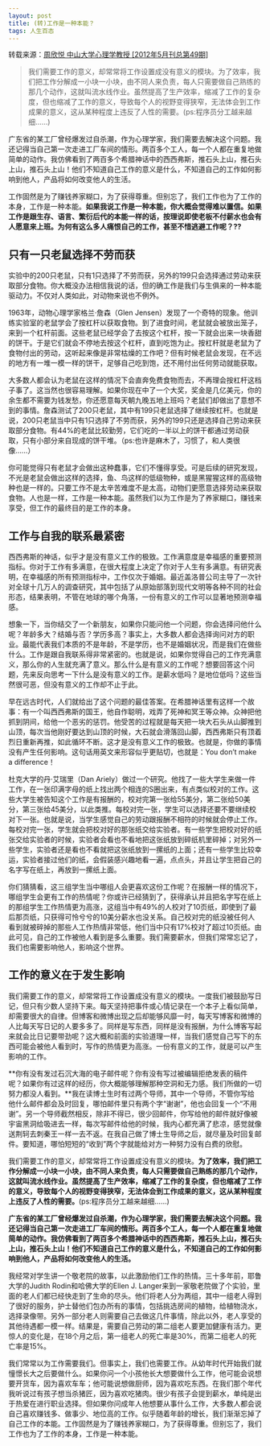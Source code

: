 ```yaml
---
layout: post
title: (转)工作是一种本能？
tags: 人生百态
---
```

转载来源：[周欣悦 中山大学心理学教授 \[2012年5月刊总第49期\]](http://www.ceibsreview.com/show/index/classid/5/id/1902)

> 我们需要工作的意义，却常常将工作设置成没有意义的模块。为了效率，我们把工作分解成一小块一小块，由不同人来负责，每人只需要做自己熟练的那几个动作，这就叫流水线作业。虽然提高了生产效率，缩减了工作的复杂度，但也缩减了工作的意义，导致每个人的视野变得狭窄，无法体会到工作成果的意义，这从某种程度上违反了人性的需要。(ps:程序员分工越来越细……)
>
广东省的某工厂曾经爆发过自杀潮，作为心理学家，我们需要去解决这个问题。我还记得当自己第一次走进工厂车间的情形。两百多个工人，每一个人都在重复地做简单的动作。我仿佛看到了两百多个希腊神话中的西西弗斯，推石头上山，推石头上山，推石头上山！他们不知道自己工作的意义是什么，不知道自己的工作如何影响到他人，产品将如何改变他人的生活。

工作固然是为了赚钱养家糊口，为了获得尊重。但别忘了，我们工作也为了工作的本身，工作是一种本能。**如果我说工作是一种本能，你大概会觉得难以置信。如果工作是跟生存、语言、繁衍后代的本能一样的话，按理说即使老板不付薪水也会有人愿意来上班。为何有这么多人痛恨自己的工作，甚至不惜逃避工作呢？??**


只有一只老鼠选择不劳而获
------------
实验中的200只老鼠，只有1只选择了不劳而获，另外的199只会选择通过劳动来获取部分食物。你大概没办法相信我说的话，但的确工作是我们与生俱来的一种本能驱动力。不仅对人类如此，对动物来说也不例外。

1963年，动物心理学家格兰·詹森（Glen Jensen）发现了一个奇特的现象。他训练实验室的老鼠学会了按杠杆以获取食物。到了进食时间，老鼠就会被放出笼子，来到一个杠杆前面。这些老鼠已经学会了去按这个杠杆，按一下就会出来一块香甜的饼干。于是它们就会不停地去按这个杠杆，直到吃饱为止。按杠杆就是老鼠为了食物付出的劳动，这听起来像是非常枯燥的工作吧？但有时候老鼠会发现，在不远的地方有一堆一模一样的饼干，足够自己吃到饱，还不用付出任何劳动就能获取。

大多数人都会认为老鼠在这样的情况下会直奔免费食物而去，不再理会按杠杆这档子事了。这当然也很容易理解。如果你现在中了一个大奖，奖金是几亿美元，你的余生都不需要为钱发愁，你还愿意每天朝九晚五地上班吗？老鼠们却做出了意想不到的事情。詹森测试了200只老鼠，其中有199只老鼠选择了继续按杠杆。也就是说，200只老鼠当中只有1只选择了不劳而获，另外的199只还是选择自己劳动来获取部分食物。有44%的老鼠比较勤劳，它们吃的一半以上的饼干都通过劳动获取，只有小部分来自现成的饼干堆。（ps:也许是麻木了，习惯了，和人类很像……）

你可能觉得只有老鼠才会做出这种蠢事，它们不懂得享受。可是后续的研究发现，不光是老鼠会做出这样的选择，鱼、鸟这样的低级物种，或是黑猩猩这样的高级物种也是一样的。只要工作不是太辛苦难度不是太高，动物们更愿意选择劳动来获取食物。人也是一样，工作是一种本能。虽然我们以为工作是为了养家糊口，赚钱来享受，但工作的最终目的是工作的本身。

工作与自我的联系最紧密
-----------
西西弗斯的神话，似乎才是没有意义工作的极致。工作满意度是幸福感的重要预测指标。你对于工作有多满意，在很大程度上决定了你对于人生有多满意。有研究表明，在幸福感的所有预测指标中，工作仅次于婚姻。最近盖洛普公司主导了一次针对全球十几万人的调查研究，其中包括了从原始部落到现代文明等各种不同的社会形态，结果表明，不管在地球的哪个角落，一份有意义的工作可以显著地预测幸福感。

想象一下，当你结交了一个新朋友，如果你只能问他一个问题，你会选择问他什么呢？年龄多大？结婚与否？学历多高？事实上，大多数人都会选择询问对方的职业。最能代表我们本质的不是年龄，不是学历，也不是婚姻状况，而是我们在做些什么。工作是跟自我联系得非常紧密的。也就是说，如果你觉得自己的工作充满意义，那么你的人生就充满了意义。那么什么是有意义的工作呢？想要回答这个问题，先来反向思考一下什么是没有意义的工作。是薪水低吗？是地位低吗？这些当然很可恶，但没有意义的工作却不止于此。

早在远古时代，人们就给出了这个问题的最佳答案。在希腊神话里有这样一个故事：有一个叫西西弗斯的国王，他自作聪明，戏弄了死神和冥王等众神。众神把他抓到阴间，给他一个恶劣的惩罚。他受苦的过程就是每天把一块大石头从山脚推到山顶，每次当他刚好要达到山顶的时候，大石就会滑落回山脚，西西弗斯只有顶着烈日重新再推，如此循环不断。这才是没有意义工作的极致。也就是，你做的事情没有产生任何影响。这句话用英文来形容似乎更贴切，也就是：You don’t make a difference！

杜克大学的丹·艾瑞里（Dan Ariely）做过一个研究。他找了一些大学生来做一件工作，在一张印满字母的纸上找出两个相连的S圈出来，有点类似校对的工作。这些大学生被告知这个工作是有报酬的，校对完第一张给55美分，第二张给50美分，第三张给45美分，以此类推。每校对完一张，学生可以选择还要不要继续校对下一张。也就是说，当学生感觉自己的劳动跟报酬不相符的时候就会停止工作。每校对完一张，学生就会把校对好的那张纸交给实验者。有一些学生把校对好的纸张交给实验者的时候，实验者会看也不看地把这张纸放到碎纸机里碎掉；对另外一些学生，实验者还是看也不看就把这张纸放到一摞纸的上面；还有一些学生比较幸运，实验者接过他们的纸，会假装感兴趣地看一遍，点点头，并且让学生把自己的名字写在纸上，再放到一摞纸上面。

你们猜猜看，这三组学生当中哪组人会更喜欢这份工作呢？在报酬一样的情况下，哪组学生会更有工作的热情呢？你或许已经猜到了，获得承认并且把名字写在纸上的那组学生工作热情更为高涨，这组当中有49%的人校对了10页纸，即使到了最后那页纸，只获得可怜兮兮的10美分薪水也没关系。自己校对完的纸没被任何人看到就被碎掉的那些人工作热情非常低，他们当中只有17%校对了超过10页纸。由此可见，自己的工作被他人看到是多么重要。我们需要薪水，但我们常常忘记了，我们也需要影响他人，影响这个世界。


工作的意义在于发生影响
-----------
我们需要工作的意义，却常常将工作设置成没有意义的模块。一度我们被鼓励写日记，但只有少数人坚持下来。每天坚持把事件或心情记录在一个本子上看似简单，却需要很大的自律。但博客和微博出现之后却能够风靡一时，每天写博客和微博的人比每天写日记的人要多多了。同样是写东西，同样是没有报酬，为什么博客写起来就会比日记要带劲呢？这大概和前面的实验道理一样，当我们感觉自己写下的东西可能会被他人看到时，写作的热情更为高涨。一份有意义的工作，就是可以产生影响的工作。

**你有没有发过石沉大海的电子邮件呢？你有没有写过被编辑拒绝发表的稿件呢？如果你有过这样的经历，你大概能够理解那种空洞和无力感。我们所做的一切努力都没人看到。**我在读博士生时有过两个导师，其中一个导师，不管你写给他什么邮件都会及时回复，哪怕邮件里只有两个字“谢谢”，他也会回复一个“不用谢”。另一个导师截然相反，除非不得已，很少回邮件，你写给他的邮件就好像被宇宙黑洞给吸进去一样，每次写邮件给他的时候，我内心都充满了悲凉，感觉就像送荆轲去刺秦王一样一去不返。在我自己做了博士生导师之后，就尽量及时回复邮件。要知道，哪怕短短的“收到”两个字就能给对方一种努力没有白费的欣慰。

我们需要工作的意义，却常常将工作设置成没有意义的模块。**为了效率，我们把工作分解成一小块一小块，由不同人来负责，每人只需要做自己熟练的那几个动作，这就叫流水线作业。虽然提高了生产效率，缩减了工作的复杂度，但也缩减了工作的意义，导致每个人的视野变得狭窄，无法体会到工作成果的意义，这从某种程度上违反了人性的需要。**(ps:程序员分工越来越细……)

**广东省的某工厂曾经爆发过自杀潮，作为心理学家，我们需要去解决这个问题。我还记得当自己第一次走进工厂车间的情形。两百多个工人，每一个人都在重复地做简单的动作。我仿佛看到了两百多个希腊神话中的西西弗斯，推石头上山，推石头上山，推石头上山！他们不知道自己工作的意义是什么，不知道自己的工作如何影响到他人，产品将如何改变他人的生活。**

我经常对学生讲一个敬老院的故事，以此激励他们工作的热情。三十多年前，耶鲁大学的Judith Rodin和哈佛大学的Ellen J. Langer来到一家敬老院做了个实验，里面的老人们都已经快走到了生命的尽头。他们将老人分为两组，其中一组老人得到了很好的服务，护士替他们包办所有的事情，包括挑选房间的植物，给植物浇水，选择录像带。另外一部分老人则需要自己去做这几件事情，除此以外，老人享受的其他待遇都一模一样。结果是，需要自己劳动的第二组老人要更加健康有活力。更惊人的变化是，在18个月之后，第一组老人的死亡率是30%，而第二组老人的死亡率是15%。

我们常常以为工作需要我们。但事实上，我们也需要工作。从幼年时代开始我们就憧憬长大之后要做什么。如果你问一个小孩他长大想要做什么工作，他可能会说想要开货车，因为喜欢车车；他可能说想做厨师，因为喜欢吃东西。在我们那个年代我听说过有孩子想当杀猪匠，因为喜欢吃猪肉。很少有孩子会提到薪水，单纯是出于热爱在进行职业选择。但如果你问成年人他想要从事什么工作，大多数人都会说自己喜欢赚钱多、做事少、地位高的工作。似乎随着年龄的增长，我们渐渐忘掉了自己工作的本能。工作固然是为了赚钱养家糊口，为了获得尊重。但别忘了，我们工作也为了工作的本身，工作是一种本能。
